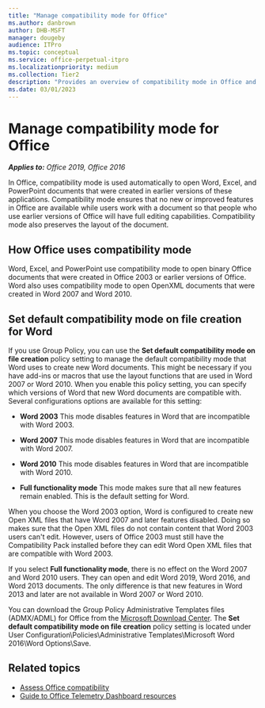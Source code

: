 ```yaml
---
title: "Manage compatibility mode for Office"
ms.author: danbrown
author: DHB-MSFT
manager: dougeby
audience: ITPro
ms.topic: conceptual
ms.service: office-perpetual-itpro
ms.localizationpriority: medium
ms.collection: Tier2
description: "Provides an overview of compatibility mode in Office and how to set the default behavior for Word."
ms.date: 03/01/2023
---
```


# Manage compatibility mode for Office

***Applies to:*** *Office 2019, Office 2016*

In Office, compatibility mode is used automatically to open Word, Excel, and PowerPoint documents that were created in earlier versions of these applications. Compatibility mode ensures that no new or improved features in Office are available while users work with a document so that people who use earlier versions of Office will have full editing capabilities. Compatibility mode also preserves the layout of the document.
  
## How Office uses compatibility mode

 Word, Excel, and PowerPoint use compatibility mode to open binary Office documents that were created in Office 2003 or earlier versions of Office. Word also uses compatibility mode to open OpenXML documents that were created in Word 2007 and Word 2010. 
  
## Set default compatibility mode on file creation for Word

If you use Group Policy, you can use the **Set default compatibility mode on file creation** policy setting to manage the default compatibility mode that Word uses to create new Word documents. This might be necessary if you have add-ins or macros that use the layout functions that are used in Word 2007 or Word 2010. When you enable this policy setting, you can specify which versions of Word that new Word documents are compatible with. Several configurations options are available for this setting: 
  
- **Word 2003** This mode disables features in Word that are incompatible with Word 2003. 
    
- **Word 2007** This mode disables features in Word that are incompatible with Word 2007. 
    
- **Word 2010** This mode disables features in Word that are incompatible with Word 2010. 
    
- **Full functionality mode** This mode makes sure that all new features remain enabled. This is the default setting for Word. 
    
When you choose the Word 2003 option, Word is configured to create new Open XML files that have Word 2007 and later features disabled. Doing so makes sure that the Open XML files do not contain content that Word 2003 users can't edit. However, users of Office 2003 must still have the Compatibility Pack installed before they can edit Word Open XML files that are compatible with Word 2003.
  
If you select **Full functionality mode**, there is no effect on the Word 2007 and Word 2010 users. They can open and edit Word 2019, Word 2016, and Word 2013 documents. The only difference is that new features in Word 2013 and later are not available in Word 2007 or Word 2010.
  
You can download the Group Policy Administrative Templates files (ADMX/ADML) for Office from the [Microsoft Download Center](https://www.microsoft.com/download/details.aspx?id=49030). The **Set default compatibility mode on file creation** policy setting is located under User Configuration\\Policies\\Administrative Templates\\Microsoft Word 2016\\Word Options\\Save.
  
## Related topics

- [Assess Office compatibility](assess-office-compatibility.md)
- [Guide to Office Telemetry Dashboard resources](compatibility-and-telemetry-in-office.md)

